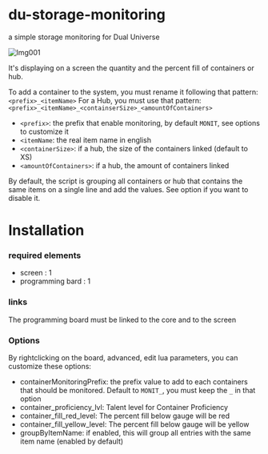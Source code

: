 # du-storage-monitoring
a simple storage monitoring for Dual Universe

![Img001]()

It's displaying on a screen the quantity and the percent fill of containers or hub.

To add a container to the system, you must rename it following that pattern: `<prefix>_<itemName>`
For a Hub, you must use that pattern: `<prefix>_<itemName>_<containserSize>_<amountOfContainers>`

- `<prefix>`: the prefix that enable monitoring, by default `MONIT`, see options to customize it
- `<itemName`: the real item name in english
- `<containerSize>`: if a hub, the size of the containers linked (default to XS)
- `<amountOfContainers>`: if a hub, the amount of containers linked

By default, the script is grouping all containers or hub that contains the same items on a single line and add the values. See option if you want to disable it.

# Installation

### required elements
 
 - screen : 1
 - programming bard : 1
 
### links

The programming board must be linked to the core and to the screen

### Options

By rightclicking on the board, advanced, edit lua parameters, you can customize these options:

- containerMonitoringPrefix: the prefix value to add to each containers that should be monitored. Default to `MONIT_`, you must keep the `_` in that option
- container_proficiency_lvl: Talent level for Container Proficiency
- container_fill_red_level: The percent fill below gauge will be red
- container_fill_yellow_level: The percent fill below gauge will be yellow
- groupByItemName: if enabled, this will group all entries with the same item name (enabled by default)